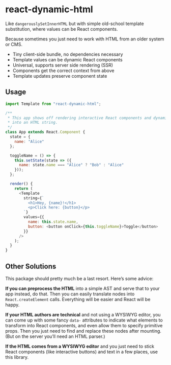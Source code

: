# react-dynamic-html

Like `dangerouslySetInnerHTML` but with simple old-school template substitution,
where values can be React components.

Because sometimes you just need to work with HTML from an older system or CMS.

- Tiny client-side bundle, no dependencies necessary
- Template values can be dynamic React components
- Universal, supports server side rendering (SSR)
- Components get the correct context from above
- Template updates preserve component state

## Usage

```js
import Template from "react-dynamic-html";

/**
 * This app shows off rendering interactive React components and dynamic values
 * into an HTML string.
 */
class App extends React.Component {
  state = {
    name: "Alice"
  };

  toggleName = () => {
    this.setState(state => ({
      name: state.name === "Alice" ? "Bob" : "Alice"
    }));
  };

  render() {
    return (
      <Template
        string={`
          <h1>Hey, {name}!</h1>
          <p>Click here: {button}</p>
        `}
        values={{
          name: this.state.name,
          button: <button onClick={this.toggleName}>Toggle</button>
        }}
      />
    );
  }
}
```

## Other Solutions

This package should pretty much be a last resort. Here’s some advice:

**If you can preprocess the HTML** into a simple AST and serve that to your app
instead, do that. Then you can easily translate nodes into `React.createElement`
calls. Everything will be easier and React will be happy.

**If your HTML authors are technical** and not using a WYSIWYG editor, you
can come up with some fancy `data-` attributes to indicate what elements to
transform into React components, and even allow them to specify primitive props.
Then you just need to find and replace these nodes after mounting. (But on the
server you’ll need an HTML parser.)

**If the HTML comes from a WYSIWYG editor** and you just need to stick React
components (like interactive buttons) and text in a few places, use this
library.
